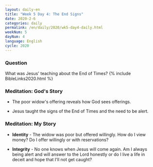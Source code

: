 ```yaml
---
layout: daily-en
title: "Week 5 Day 4: The End Signs"
date: 2020-2-6 
categories: daily
permalink: /en/daily/2020/wk5-day4-daily.html
weekNum: 5
dayNum: 4
language: English
cycle: 2020
---
```


### Question     
What was Jesus' teaching about the End of Times?
{% include BibleLinks2020.html %} 

### Meditation: God's Story   
+ The poor widow's offering reveals how God sees offerings. 

+ Jesus taught the signs of the End of Times and the need to be alert. 

### Meditation: My Story   
+ **Identity** - The widow was poor but offered willingly. How do I view money? Do I offer willingly or with reservations? 

+ **Integrity** - No one knows when Jesus will come again. Am I always being alert and will answer to the Lord honestly or do I live a life in deceit and hope that I'll not get caught?   
